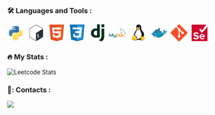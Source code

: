 ### :hammer_and_wrench: Languages and Tools :
<div id='technologies'>
        <img src='https://github.com/devicons/devicon/blob/master/icons/python/python-original.svg' title='python' alt='Python' width='40px' height='40px'>&nbsp;
        <img src='https://github.com/devicons/devicon/blob/1119b9f84c0290e0f0b38982099a2bd027a48bf1/icons/bash/bash-original.svg' title='bash' alt='GNUBash' width='40px' height='40px'>&nbsp;
        <img src='https://github.com/devicons/devicon/blob/1119b9f84c0290e0f0b38982099a2bd027a48bf1/icons/html5/html5-original.svg' title='html5' alt='HTML5' width='40px' height='40px'>&nbsp;
        <img src='https://github.com/devicons/devicon/blob/1119b9f84c0290e0f0b38982099a2bd027a48bf1/icons/css3/css3-original.svg' title='css3' alt='CSS3' width='40px' height='40px'>&nbsp;
        <img src='https://github.com/devicons/devicon/blob/1119b9f84c0290e0f0b38982099a2bd027a48bf1/icons/django/django-plain.svg' title='django' alt='Django' width='40px' height='40px'>&nbsp;
        <img src='https://github.com/devicons/devicon/blob/1119b9f84c0290e0f0b38982099a2bd027a48bf1/icons/mysql/mysql-original-wordmark.svg' title='mysql' alt='MySQL' width='40px' height='40px'>&nbsp;
        <img src='https://github.com/devicons/devicon/blob/1119b9f84c0290e0f0b38982099a2bd027a48bf1/icons/linux/linux-original.svg' title='linux' alt='Linux' width='40px' height='40px'>&nbsp;
        <img src='https://github.com/devicons/devicon/blob/1119b9f84c0290e0f0b38982099a2bd027a48bf1/icons/docker/docker-original.svg' title='docker' alt='Docker' width='40px' height='40px'>&nbsp;
        <img src='https://github.com/devicons/devicon/blob/1119b9f84c0290e0f0b38982099a2bd027a48bf1/icons/git/git-original.svg' title='git' alt='Git' width='40px' height='40px'>&nbsp;
        <img src='https://github.com/devicons/devicon/blob/1119b9f84c0290e0f0b38982099a2bd027a48bf1/icons/selenium/selenium-original.svg' title='selenium' alt='Selenium' width='40px' height='40px'>&nbsp;
</div>

### :fire: My Stats :


![Leetcode Stats](https://leetcard.jacoblin.cool/Gastinhaha?theme=default)


### 🔄: Contacts :
<a href='https://t.me/mc_gvozdeff' target="_blank" rel="noopener noreferrer"><img src='https://img.shields.io/badge/telegram-blue?style=plastic&logo=telegram&logoColor=white'></a>&nbsp;
